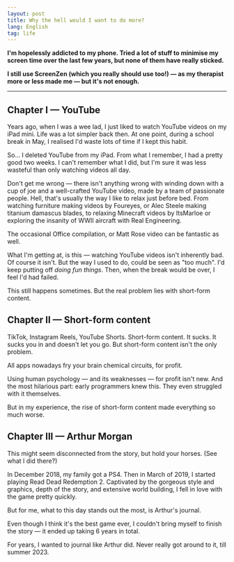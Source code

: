 ```yaml
---
layout: post
title: Why the hell would I want to do more?
lang: English
tag: life
---
```


**I'm hopelessly addicted to my phone. Tried a lot of stuff to minimise my screen time over the last few years, but none of them have really sticked.**

**I still use ScreenZen (which you really should use too!) — as my therapist more or less made me — but it's not enough.**

---

## Chapter I — YouTube

Years ago, when I was a wee lad, I just liked to watch YouTube videos on my iPad mini. Life was a lot simpler back then. At one point, during a school break in May, I realised I'd waste lots of time if I kept this habit.

So... I deleted YouTube from my iPad. From what I remember, I had a pretty good two weeks. I can't remember what I did, but I'm sure it was less wasteful than only watching videos all day.

Don't get me wrong — there isn't anything wrong with winding down with a cup of joe and a well-crafted YouTube video, made by a team of passionate people. Hell, that's usually the way I like to relax just before bed. From watching furniture making videos by Foureyes, or Alec Steele making titanium damascus blades, to relaxing Minecraft videos by ItsMarloe or exploring the insanity of WWII aircraft with Real Engineering.

The occasional Office compilation, or Matt Rose video can be fantastic as well.

What I'm getting at, is this — watching YouTube videos isn't inherently bad. Of course it isn't. But the way I used to do, could be seen as "too much". I'd keep putting off _doing fun things_. Then, when the break would be over, I feel I'd had failed.

This still happens sometimes. But the real problem lies with short-form content.

## Chapter II — Short-form content

TikTok, Instagram Reels, YouTube Shorts. Short-form content. It sucks. It sucks you in and doesn't let you go. But short-form content isn't the only problem.

All apps nowadays fry your brain chemical circuits, for profit.

Using human psychology — and its weaknesses — for profit isn't new. And the most hilarious part: early programmers knew this. They even struggled with it themselves.

But in my experience, the rise of short-form content made everything so much worse.

## Chapter III — Arthur Morgan

This might seem disconnected from the story, but hold your horses. (See what I did there?)

In December 2018, my family got a PS4. Then in March of 2019, I started playing Read Dead Redemption 2. Captivated by the gorgeous style and graphics, depth of the story, and extensive world building, I fell in love with the game pretty quickly.

But for me, what to this day stands out the most, is Arthur's journal.

Even though I think it's the best game ever, I couldn't bring myself to finish the story — it ended up taking 6 years in total.

For years, I wanted to journal like Arthur did. Never really got around to it, till summer 2023.
